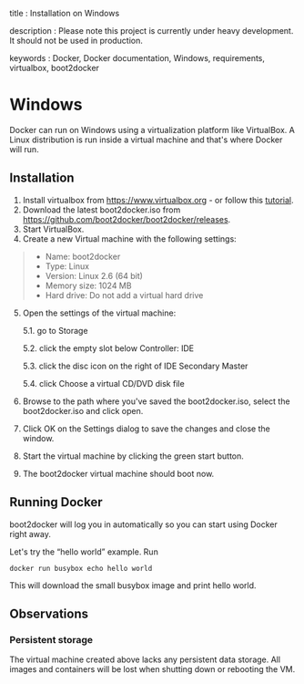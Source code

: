 title
:   Installation on Windows

description
:   Please note this project is currently under heavy development. It
    should not be used in production.

keywords
:   Docker, Docker documentation, Windows, requirements, virtualbox,
    boot2docker

# Windows

Docker can run on Windows using a virtualization platform like
VirtualBox. A Linux distribution is run inside a virtual machine and
that's where Docker will run.

## Installation

1.  Install virtualbox from <https://www.virtualbox.org> - or follow
    this [tutorial][].
2.  Download the latest boot2docker.iso from
    <https://github.com/boot2docker/boot2docker/releases>.
3.  Start VirtualBox.
4.  Create a new Virtual machine with the following settings:

> -   Name: boot2docker
> -   Type: Linux
> -   Version: Linux 2.6 (64 bit)
> -   Memory size: 1024 MB
> -   Hard drive: Do not add a virtual hard drive

5.  Open the settings of the virtual machine:

    5.1. go to Storage

    5.2. click the empty slot below Controller: IDE

    5.3. click the disc icon on the right of IDE Secondary Master

    5.4. click Choose a virtual CD/DVD disk file

6.  Browse to the path where you've saved the boot2docker.iso, select
    the boot2docker.iso and click open.
7.  Click OK on the Settings dialog to save the changes and close the
    window.
8.  Start the virtual machine by clicking the green start button.
9.  The boot2docker virtual machine should boot now.

## Running Docker

boot2docker will log you in automatically so you can start using Docker
right away.

Let's try the “hello world” example. Run

~~~~ {.sourceCode .bash}
docker run busybox echo hello world
~~~~

This will download the small busybox image and print hello world.

## Observations

### Persistent storage

The virtual machine created above lacks any persistent data storage. All
images and containers will be lost when shutting down or rebooting the
VM.

  [tutorial]: http://www.slideshare.net/julienbarbier42/install-virtualbox-on-windows-7
